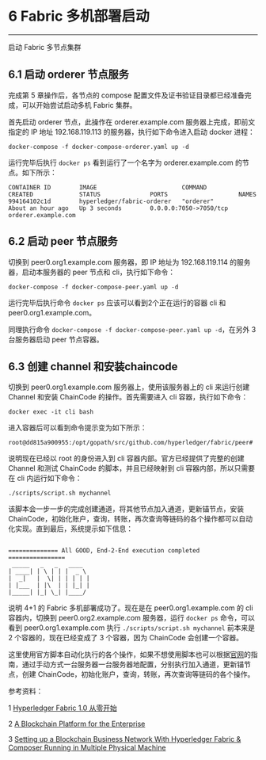 ﻿# 6 Fabric 多机部署启动


---

启动 Fabric 多节点集群

## 6.1 启动 orderer 节点服务

完成第 5 章操作后，各节点的 compose 配置文件及证书验证目录都已经准备完成，可以开始尝试启动多机 Fabric 集群。

首先启动 orderer 节点，此操作在 orderer.example.com 服务器上完成，即前文指定的 IP 地址 192.168.119.113 的服务器，执行如下命令进入启动 docker 进程：

`docker-compose -f docker-compose-orderer.yaml up -d`

运行完毕后执行 `docker ps` 看到运行了一个名字为 orderer.example.com 的节点。如下所示：

```
CONTAINER ID        IMAGE                        COMMAND             CREATED             STATUS              PORTS                    NAMES
994164102c1d        hyperledger/fabric-orderer   "orderer"           About an hour ago   Up 3 seconds        0.0.0.0:7050->7050/tcp   orderer.example.com
```
## 6.2 启动 peer 节点服务

切换到 peer0.org1.example.com 服务器，即 IP 地址为 192.168.119.114 的服务器，启动本服务器的 peer 节点和 cli，执行如下命令：

`docker-compose -f docker-compose-peer.yaml up -d`

运行完毕后执行命令 `docker ps` 应该可以看到2个正在运行的容器 cli 和 peer0.org1.example.com。

同理执行命令 `docker-compose -f docker-compose-peer.yaml up -d`，在另外 3 台服务器启动 peer 节点容器。

## 6.3 创建 channel 和安装chaincode

切换到 peer0.org1.example.com 服务器上，使用该服务器上的 cli 来运行创建 Channel 和安装 ChainCode 的操作。首先需要进入 cli 容器，执行如下命令： 

`docker exec -it cli bash `

进入容器后可以看到命令提示变为如下所示： 

```
root@dd815a900955:/opt/gopath/src/github.com/hyperledger/fabric/peer#
```

说明现在已经以 root 的身份进入到 cli 容器内部。官方已经提供了完整的创建 Channel 和测试 ChainCode 的脚本，并且已经映射到 cli 容器内部，所以只需要在 cli 内运行如下命令： 

`./scripts/script.sh mychannel`

该脚本会一步一步的完成创建通道，将其他节点加入通道，更新锚节点，安装 ChainCode，初始化账户，查询，转账，再次查询等链码的各个操作都可以自动化实现。直到最后，系统提示如下信息：

```

============== All GOOD, End-2-End execution completed ================
 _____   _   _   ____
| ____| | \ | | |  _ \
|  _|   |  \| | | | | |
| |___  | |\  | | |_| |
|_____| |_| \_| |____/
```

说明 4+1 的 Fabric 多机部署成功了。现在是在 peer0.org1.example.com 的 cli 容器内，切换到 peer0.org2.example.com 服务器，运行 `docker ps` 命令，可以看到 peer0.org1.example.com 执行 `./scripts/script.sh mychannel` 前本来是 2 个容器的，现在已经变成了 3 个容器，因为 ChainCode 会创建一个容器。

这里使用官方脚本自动化执行的各个操作，如果不想使用脚本也可以根据[官网](http://hyperledger-fabric.readthedocs.io/en/latest/build_network.html)的指南，通过手动方式一台服务器一台服务器地配置，分别执行加入通道，更新锚节点，创建 ChainCode，初始化账户，查询，转账，再次查询等链码的各个操作。

参考资料：

1 [Hyperledger Fabric 1.0 从零开始](http://www.cnblogs.com/aberic/p/7527831.html)

2 [A Blockchain Platform for the Enterprise](http://hyperledger-fabric.readthedocs.io/en/release-1.2/whatis.html)

3 [Setting up a Blockchain Business Network With Hyperledger Fabric & Composer Running in Multiple Physical Machine](https://www.skcript.com/svr/setting-up-a-blockchain-business-network-with-hyperledger-fabric-and-composer-running-in-multiple-physical-machine/)
